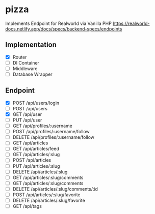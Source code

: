 # pizza
Implements Endpoint for Realworld via Vanilla PHP
https://realworld-docs.netlify.app/docs/specs/backend-specs/endpoints

## Implementation
- [x] Router
- [ ] DI Container
- [ ] Middleware
- [ ] Database Wrapper

## Endpoint
- [x] POST /api/users/login
- [ ] POST /api/users
- [x] GET /api/user
- [ ] PUT /api/user
- [ ] GET /api/profiles/:username
- [ ] POST /api/profiles/:username/follow
- [ ] DELETE /api/profiles/:username/follow
- [ ] GET /api/articles
- [ ] GET /api/articles/feed
- [ ] GET /api/articles/:slug
- [ ] POST /api/articles
- [ ] PUT /api/articles/:slug
- [ ] DELETE /api/articles/:slug
- [ ] GET /api/articles/:slug/comments
- [ ] GET /api/articles/:slug/comments
- [ ] DELETE /api/articles/:slug/comments/:id
- [ ] POST /api/articles/:slug/favorite
- [ ] DELETE /api/articles/:slug/favorite
- [ ] GET /api/tags
